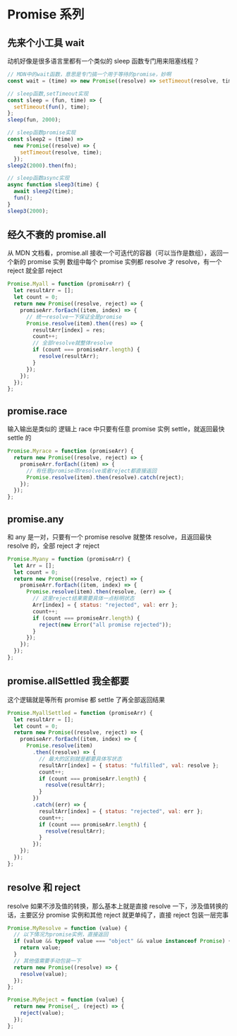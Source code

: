 # Promise 系列

## 先来个小工具 wait

动机好像是很多语言里都有一个类似的 sleep 函数专门用来阻塞线程？

```js
// MDN中的wait函数，意思是专门搞一个用于等待的promise，妙啊
const wait = (time) => new Promise((resolve) => setTimeout(resolve, time));

// sleep函数,setTimeout实现
const sleep = (fun, time) => {
  setTimeout(fun(), time);
};
sleep(fun, 2000);

// sleep函数promise实现
const sleep2 = (time) =>
  new Promise((resolve) => {
    setTimeout(resolve, time);
  });
sleep2(2000).then(fn);

// sleep函数async实现
async function sleep3(time) {
  await sleep2(time);
  fun();
}
sleep3(2000);
```

## 经久不衰的 promise.all

从 MDN 文档看，promise.all 接收一个可迭代的容器（可以当作是数组），返回一个新的 promise 实例
数组中每个 promise 实例都 resolve 才 resolve，有一个 reject 就全部 reject

```js
Promise.Myall = function (promiseArr) {
  let resultArr = [];
  let count = 0;
  return new Promise((resolve, reject) => {
    promiseArr.forEach((item, index) => {
      // 统一resolve一下保证全是promise
      Promise.resolve(item).then((res) => {
        resultArr[index] = res;
        count++;
        // 全部resolve就整体resolve
        if (count === promiseArr.length) {
          resolve(resultArr);
        }
      });
    });
  });
};
```

## promise.race

输入输出是类似的
逻辑上 race 中只要有任意 promise 实例 settle，就返回最快 settle 的

```js
Promise.Myrace = function (promiseArr) {
  return new Promise((resolve, reject) => {
    promiseArr.forEach((item) => {
      // 有任意promise项resolve或者reject都直接返回
      Promise.resolve(item).then(resolve).catch(reject);
    });
  });
};
```

## promise.any

和 any 是一对，只要有一个 promise resolve 就整体 resolve，且返回最快 resolve 的，全部 reject 才 reject

```js
Promise.Myany = function (promiseArr) {
  let Arr = [];
  let count = 0;
  return new Promise((resolve, reject) => {
    promiseArr.forEach((item, index) => {
      Promise.resolve(item).then(resolve, (err) => {
        // 这里reject结果需要具体一点标明状态
        Arr[index] = { status: "rejected", val: err };
        count++;
        if (count === promiseArr.length) {
          reject(new Error("all promise rejected"));
        }
      });
    });
  });
};
```

## promise.allSettled 我全都要

这个逻辑就是等所有 promise 都 settle 了再全部返回结果

```js
Promise.MyallSettled = function (promiseArr) {
  let resultArr = [];
  let count = 0;
  return new Promise((resolve, reject) => {
    promiseArr.forEach((item, index) => {
      Promise.resolve(item)
        .then((resolve) => {
          // 最大的区别就是都要具体写状态
          resultArr[index] = { status: "fulfilled", val: resolve };
          count++;
          if (count === promiseArr.length) {
            resolve(resultArr);
          }
        })
        .catch((err) => {
          resultArr[index] = { status: "rejected", val: err };
          count++;
          if (count === promiseArr.length) {
            resolve(resultArr);
          }
        });
    });
  });
};
```

## resolve 和 reject

resolve 如果不涉及值的转换，那么基本上就是直接 resolve 一下，涉及值转换的话，主要区分 promise 实例和其他
reject 就更单纯了，直接 reject 包装一层完事

```js
Promise.MyResolve = function (value) {
  // 以下情况为promise实例，直接返回
  if (value && typeof value === "object" && value instanceof Promise) {
    return value;
  }
  // 其他值需要手动包装一下
  return new Promise((resolve) => {
    resolve(value);
  });
};

Promise.MyReject = function (value) {
  return new Promise(_, (reject) => {
    reject(value);
  });
};
```
